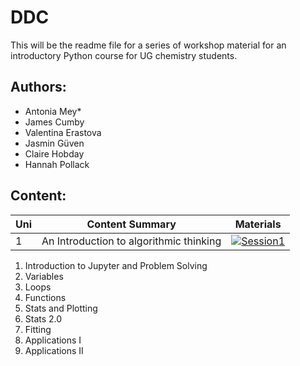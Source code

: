 # DDC

This will be the readme file for a series of workshop material for an introductory Python course for UG chemistry students. 


## Authors:
- Antonia Mey*
- James Cumby
- Valentina Erastova
- Jasmin Güven
- Claire Hobday
- Hannah Pollack

## Content:

| Uni | Content Summary                 | Materials |
|-----|---------------------------------|-----------|
| 1   | An Introduction to algorithmic thinking |[![Session1](https://colab.research.google.com/assets/colab-badge.svg)](https://google.com) |

1. Introduction to Jupyter and Problem Solving
2. Variables 
3. Loops
4. Functions 
5. Stats and Plotting 
6. Stats 2.0 
7. Fitting 
8. Applications I 
9. Applications II 




